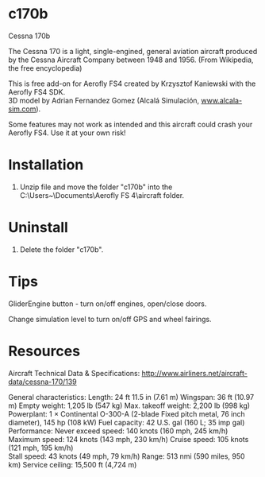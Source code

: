 # c170b
Cessna 170b

The Cessna 170 is a light, single-engined, general aviation aircraft produced by the Cessna Aircraft Company between 1948 and 1956.	(From Wikipedia, the free encyclopedia)

This is free add-on for Aerofly FS4 created by Krzysztof Kaniewski with the Aerofly FS4 SDK.  
3D model by Adrian Fernandez Gomez (Alcalá Simulación, www.alcala-sim.com).

 Some features may not work as intended and this aircraft could crash your Aerofly FS4. 
 Use it at your own risk!

# Installation

1. Unzip file and move the folder "c170b" into the C:\Users\~\Documents\Aerofly FS 4\aircraft folder.

# Uninstall

1. Delete the folder "c170b".

# Tips

GliderEngine button - turn on/off engines, open/close doors.

Change simulation level to turn on/off GPS and wheel fairings.

# Resources

Aircraft Technical Data & Specifications: http://www.airliners.net/aircraft-data/cessna-170/139

General characteristics: 
  Length: 24 ft 11.5 in (7.61 m) 
  Wingspan: 36 ft (10.97 m) 
  Empty weight: 1,205 lb (547 kg) 
  Max. takeoff weight: 2,200 lb (998 kg) 
  Powerplant: 1 × Continental O-300-A (2-blade Fixed pitch metal, 76 inch diameter), 145 hp (108 kW) 
  Fuel capacity: 42 U.S. gal (160 L; 35 imp gal) 
Performance: 
  Never exceed speed: 140 knots (160 mph, 245 km/h) 
  Maximum speed: 124 knots (143 mph, 230 km/h) 
  Cruise speed: 105 knots (121 mph, 195 km/h)  
  Stall speed: 43 knots (49 mph, 79 km/h) 
  Range: 513 nmi (590 miles, 950 km) 
  Service ceiling: 15,500 ft (4,724 m)
